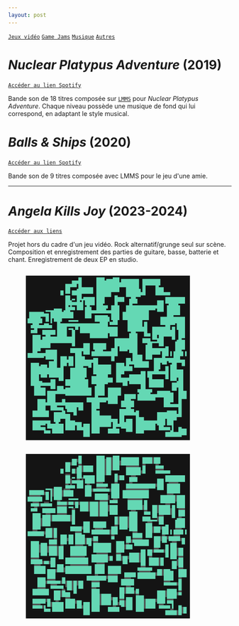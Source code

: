 ```yaml
---
layout: post
---
```


[`Jeux vidéo`](../_posts/2024-09-03-pf-jeux.html)
[`Game Jams`](../_posts/2024-09-03-pf-jams.html)
[`Musique`](../_posts/2024-09-03-pf-musique.html)
[`Autres`](../_posts/2024-09-03-pf-autres.html)

# *Nuclear Platypus Adventure* (2019)

[`Accéder au lien Spotify`](https://open.spotify.com/intl-fr/album/2v49RnlihjF9vrXW7NxJm6?si=MkVYGVg0RCSvs4lzgh2Q8Q)

Bande son de 18 titres composée sur [`LMMS`](https://lmms.io/) pour *Nuclear Platypus Adventure*. Chaque niveau possède une musique de fond qui lui correspond, en adaptant le style musical.

# *Balls & Ships* (2020)

[`Accéder au lien Spotify`](https://open.spotify.com/intl-fr/album/0uTmIJLUK3cBBAEwvOqm10?si=sc1peeNRQBGeqVcRnbSWng)

Bande son de 9 titres composée avec LMMS pour le jeu d'une amie.

---

# *Angela Kills Joy* (2023-2024)

[`Accéder aux liens`](https://linktr.ee/angelakj)

Projet hors du cadre d'un jeu vidéo. Rock alternatif/grunge seul sur scène. Composition et enregistrement des parties de guitare, basse, batterie et chant. Enregistrement de deux EP en studio.

<figure style="display: inline-block">
<img src="../assets/img/roome/2n.png" height=370px>
</figure>
<figure style="display: inline-block">
<img src="../assets/img/roome/2v.png" height=370px>
</figure>
